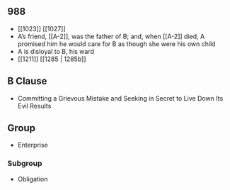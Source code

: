 ## 988
- [[1023]] [[1027]] 
- A’s friend, [[A-2]], was the father of B; and, when [[A-2]] died, A promised him he would care for B as though she were his own child
- A is disloyal to B, his ward
- [[1211]] [[1285 | 1285b]] 

## B Clause
- Committing a Grievous Mistake and Seeking in Secret to Live Down Its Evil Results

## Group
- Enterprise

### Subgroup
- Obligation

